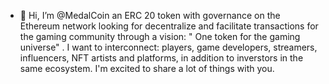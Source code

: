 - 👋 Hi, I’m @MedalCoin an ERC 20 token with governance on the Ethereum network looking for decentralize and facilitate transactions for the gaming community through a vision: " One token for the gaming universe" .
I want to interconnect: players, game developers, streamers, influencers, NFT artists and platforms, in addition to inverstors in the same ecosystem.
I'm excited to share a lot of things with you.
